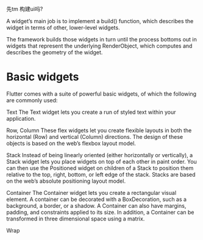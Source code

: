 先tm 构建ui吗?


A widget’s main job is to implement a build() function, which describes the widget in terms of other, lower-level widgets.

The framework builds those widgets in turn until the process bottoms out in widgets that represent the underlying RenderObject, which computes and describes the geometry of the widget.

# Basic widgets
Flutter comes with a suite of powerful basic widgets, of which the following are commonly used:

Text
The Text widget lets you create a run of styled text within your application.

Row, Column
These flex widgets let you create flexible layouts in both the horizontal (Row) and vertical (Column) directions. The design of these objects is based on the web’s flexbox layout model.

Stack
Instead of being linearly oriented (either horizontally or vertically), a Stack widget lets you place widgets on top of each other in paint order. You can then use the Positioned widget on children of a Stack to position them relative to the top, right, bottom, or left edge of the stack. Stacks are based on the web’s absolute positioning layout model.

Container
The Container widget lets you create a rectangular visual element. A container can be decorated with a BoxDecoration, such as a background, a border, or a shadow. A Container can also have margins, padding, and constraints applied to its size. In addition, a Container can be transformed in three dimensional space using a matrix.


Wrap